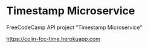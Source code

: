# Timestamp Microservice
FreeCodeCamp API project "Timestamp Microservice"

https://colin-fcc-time.herokuapp.com
